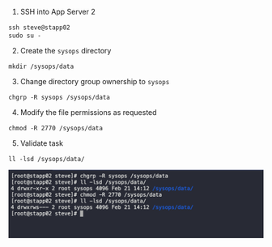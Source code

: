 1. SSH into App Server 2

```
ssh steve@stapp02
sudo su -
```

2. Create the `sysops` directory

```
mkdir /sysops/data
```

3. Change directory group ownership to `sysops`

```
chgrp -R sysops /sysops/data
```

4. Modify the file permissions as requested

```
chmod -R 2770 /sysops/data
```
5. Validate task

```
ll -lsd /sysops/data/
```
![Validation](./assets/task.png)